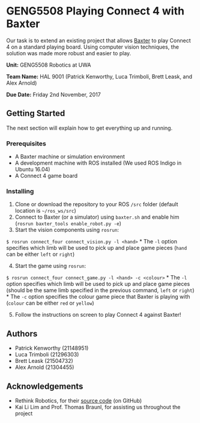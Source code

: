 # GENG5508 Playing Connect 4 with Baxter

Our task is to extend an existing project that allows [Baxter](http://www.rethinkrobotics.com/baxter/) to play Connect 4 on a standard playing board. Using computer vision techniques, the solution was made more robust and easier to play.

**Unit:** GENG5508 Robotics at UWA

**Team Name:** HAL 9001 (Patrick Kenworthy, Luca Trimboli, Brett Leask, and Alex Arnold)

**Due Date:** Friday 2nd November, 2017


## Getting Started

The next section will explain how to get everything up and running.

### Prerequisites

  *  A Baxter machine or simulation environment
  *  A development machine with ROS installed (We used ROS Indigo in Ubuntu 16.04)
  *  A Connect 4 game board

### Installing

  1.  Clone or download the repository to your ROS `/src` folder (default location is `~/ros_ws/src`)
  2.  Connect to Baxter (or a simulator) using `baxter.sh` and enable him (`rosrun baxter_tools enable_robot.py -e`)
  3.  Start the vision components using `rosrun`:

  `$ rosrun connect_four connect_vision.py -l <hand>`
    *  The `-l` option specifies which limb will be used to pick up and place game pieces (`hand` can be either `left` or `right`)

  4.  Start the game using `rosrun`:

  `$ rosrun connect_four connect_game.py -l <hand> -c <colour>`
    *  The `-l` option specifies which limb will be used to pick up and place game pieces (should be the same limb specified in the previous command, `left` or `right`)
    *  The `-c` option specifies the colour game piece that Baxter is playing with (`colour` can be either `red` or `yellow`)

  5.  Follow the instructions on screen to play Connect 4 against Baxter!

## Authors

  *  Patrick Kenworthy (21148951)
  *  Luca Trimboli (21296303)
  *  Brett Leask (21504732)
  *  Alex Arnold (21304455)

## Acknowledgements

 *  Rethink Robotics, for their [source code](https://github.com/RethinkRobotics/baxter_sandbox) (on GitHub)
 *  Kai Li Lim and Prof. Thomas Braunl, for assisting us throughout the project
